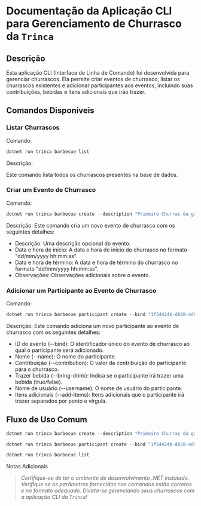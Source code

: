# Documentação da Aplicação CLI para Gerenciamento de Churrasco da `Trinca`

## Descrição
Esta aplicação CLI (Interface de Linha de Comando) foi desenvolvida para gerenciar churrascos. Ela permite criar eventos de churrasco, listar os churrascos existentes e adicionar participantes aos eventos, incluindo suas contribuições, bebidas e itens adicionais que irão trazer.

## Comandos Disponíveis
### Listar Churrascos
Comando:

```powershell
dotnet run trinca barbecue list
```
Descrição:

Este comando lista todos os churrascos presentes na base de dados.

### Criar um Evento de Churrasco
Comando:

```powershell
dotnet run trinca barbecue create --description "Primeiro Churras da galera!!!!" --begin "12/01/2024 13:00:00" --end "12/01/2024 17:00:00" --remark "Traga seu amigo!!!!!!"
```
Descrição:
Este comando cria um novo evento de churrasco com os seguintes detalhes:

- Descrição: Uma descrição opcional do evento.
- Data e hora de início: A data e hora de início do churrasco no formato "dd/mm/yyyy hh:mm:ss".
- Data e hora de término: A data e hora de término do churrasco no formato "dd/mm/yyyy hh:mm:ss".
- Observações: Observações adicionais sobre o evento.

### Adicionar um Participante ao Evento de Churrasco
Comando:

```powershell
dotnet run trinca barbecue participant create --bind "1f54424b-d028-4d98-8b5c-c7e6e47b1ba7" --name "Thamirys Melo" --contribution 245,95 --bring-drink false --username thams --add-items "Item 001;Item 002;Item 003;brinds para o pessoal"
```

Descrição:
Este comando adiciona um novo participante ao evento de churrasco com os seguintes detalhes:

- ID do evento (--bind): O identificador único do evento de churrasco ao qual o participante será adicionado.
- Nome (--name): O nome do participante.
- Contribuição (--contribution): O valor da contribuição do participante para o churrasco.
- Trazer bebida (--bring-drink): Indica se o participante irá trazer uma bebida (true/false).
- Nome de usuário (--username): O nome de usuário do participante.
- Itens adicionais (--add-items): Itens adicionais que o participante irá trazer separados por ponto e vírgula.

## Fluxo de Uso Comum

```powershell
dotnet run trinca barbecue create --description "Primeiro Churras da galera!!!!" --begin "12/01/2024 13:00:00" --end "12/01/2024 17:00:00" --remark "Traga seu amigo!!!!!!"
```


```powershell
dotnet run trinca barbecue participant create --bind "1f54424b-d028-4d98-8b5c-c7e6e47b1ba7" --name "Thamirys Melo" --contribution 245,95 --bring-drink false --username thams --add-items "Item 001;Item 002;Item 003;brinds para o pessoal"
```

```powershell
dotnet run trinca barbecue list
```

Notas Adicionais

> *Certifique-se de ter o ambiente de desenvolvimento .NET instalado.
Verifique se os parâmetros fornecidos nos comandos estão corretos e no formato adequado.
Divirta-se gerenciando seus churrascos com a aplicação CLI da `Trinca`!*